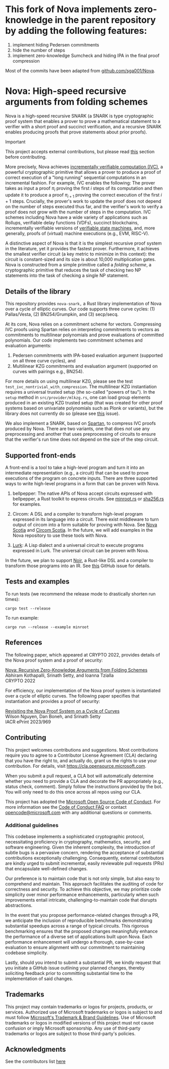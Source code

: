 
# This fork of Nova implements zero-knowledge in the parent repository by adding the following features:
1. implement hiding Pedersen commitments
2. hide the number of steps
3. implement zero-knowledge Sumcheck and hiding IPA in the final proof compression 

Most of the commits have been adapted from [github.com/sga001/Nova](https://github.com/sga001/Nova). 

# Nova: High-speed recursive arguments from folding schemes

Nova is a high-speed recursive SNARK (a SNARK is type cryptographic proof system that enables a prover to prove a mathematical statement to a verifier with a short proof and succinct verification, and a recursive SNARK enables producing proofs that prove statements about prior proofs). 

> [!IMPORTANT]
> This project accepts external contributions, but please read [this](#additional-guidelines) section before contributing.

More precisely, Nova achieves [incrementally verifiable computation (IVC)](https://iacr.org/archive/tcc2008/49480001/49480001.pdf), a powerful cryptographic primitive that allows a prover to produce a proof of correct execution of a "long running" sequential computations in an incremental fashion. For example, IVC enables the following: The prover takes as input a proof $\pi_i$ proving the first $i$ steps of its computation and then update it to produce a proof $\pi_{i+1}$ proving the correct execution of the first $i + 1$ steps. Crucially, the prover's work to update the proof does not depend on the number of steps executed thus far, and the verifier's work to verify a proof does not grow with the number of steps in the computation. IVC schemes including Nova have a wide variety of applications such as Rollups, verifiable delay functions (VDFs), succinct blockchains, incrementally verifiable versions of [verifiable state machines](https://eprint.iacr.org/2020/758.pdf), and, more generally, proofs of (virtual) machine executions (e.g., EVM, RISC-V). 

A distinctive aspect of Nova is that it is the simplest recursive proof system in the literature, yet it provides the fastest prover. Furthermore, it achieves the smallest verifier circuit (a key metric to minimize in this context): the circuit is constant-sized and its size is about 10,000 multiplication gates. Nova is constructed from a simple primitive called a *folding scheme*, a cryptographic primitive that reduces the task of checking two NP statements into the task of checking a single NP statement. 

## Details of the library
This repository provides `nova-snark,` a Rust library implementation of Nova over a cycle of elliptic curves. Our code supports three curve cycles: (1) Pallas/Vesta, (2) BN254/Grumpkin, and (3) secp/secq. 

At its core, Nova relies on a commitment scheme for vectors. Compressing IVC proofs using Spartan relies on interpreting commitments to vectors as commitments to multilinear polynomials and prove evaluations of committed polynomials. Our code implements two commitment schemes and evaluation arguments: 
1. Pedersen commitments with IPA-based evaluation argument (supported on all three curve cycles), and
2. Multilinear KZG commitments and evaluation argument (supported on curves with pairings e.g., BN254).
    
For more details on using multilinear KZG, please see the test `test_ivc_nontrivial_with_compression`. The multilinear KZG instantiation requires a universal trusted setup (the so-called "powers of tau"). In the `setup` method in `src/provider/mlkzg.rs`, one can load group elements produced in an existing KZG trusted setup (that was created for other proof systems based on univariate polynomials such as Plonk or variants), but the library does not currently do so (please see [this](https://github.com/microsoft/Nova/issues/270) issue). 

We also implement a SNARK, based on [Spartan](https://eprint.iacr.org/2019/550.pdf), to compress IVC proofs produced by Nova. There are two variants, one that does *not* use any preprocessing and another that uses preprocessing of circuits to ensure that the verifier's run time does not depend on the size of the step circuit.

## Supported front-ends
A front-end is a tool to take a high-level program and turn it into an intermediate representation (e.g., a circuit) that can be used to prove executions of the program on concrete inputs. There are three supported ways to write high-level programs in a form that can be proven with Nova.

1. bellpepper: The native APIs of Nova accept circuits expressed with bellpepper, a Rust toolkit to express circuits. See [minroot.rs](https://github.com/microsoft/Nova/blob/main/examples/minroot.rs) or [sha256.rs](https://github.com/microsoft/Nova/blob/main/benches/sha256.rs) for examples.

2. Circom: A DSL and a compiler to transform high-level program expressed in its language into a circuit. There exist middleware to turn output of circom into a form suitable for proving with Nova. See [Nova Scotia](https://github.com/nalinbhardwaj/Nova-Scotia) and [Circom Scotia](https://github.com/lurk-lab/circom-scotia). In the future, we will add examples in the Nova repository to use these tools with Nova.

3. [Lurk](https://github.com/lurk-lab/lurk-rs): A Lisp dialect and a universal circuit to execute programs expressed in Lurk. The universal circuit can be proven with Nova.

In the future, we plan to support [Noir](https://noir-lang.org/), a Rust-like DSL and a compiler to transform those programs into an IR. See [this](https://github.com/microsoft/Nova/issues/275) GitHub issue for details.

## Tests and examples
To run tests (we recommend the release mode to drastically shorten run times):
```text
cargo test --release
```

To run example:
```text
cargo run --release --example minroot
```

## References
The following paper, which appeared at CRYPTO 2022, provides details of the Nova proof system and a proof of security:

[Nova: Recursive Zero-Knowledge Arguments from Folding Schemes](https://eprint.iacr.org/2021/370) \
Abhiram Kothapalli, Srinath Setty, and Ioanna Tzialla \
CRYPTO 2022

For efficiency, our implementation of the Nova proof system is instantiated over a cycle of elliptic curves. The following paper specifies that instantiation and provides a proof of security:

[Revisiting the Nova Proof System on a Cycle of Curves](https://eprint.iacr.org/2023/969) \
Wilson Nguyen, Dan Boneh, and Srinath Setty \
IACR ePrint 2023/969

## Contributing

This project welcomes contributions and suggestions.  Most contributions require you to agree to a
Contributor License Agreement (CLA) declaring that you have the right to, and actually do, grant us
the rights to use your contribution. For details, visit https://cla.opensource.microsoft.com.

When you submit a pull request, a CLA bot will automatically determine whether you need to provide
a CLA and decorate the PR appropriately (e.g., status check, comment). Simply follow the instructions
provided by the bot. You will only need to do this once across all repos using our CLA.

This project has adopted the [Microsoft Open Source Code of Conduct](https://opensource.microsoft.com/codeofconduct/).
For more information see the [Code of Conduct FAQ](https://opensource.microsoft.com/codeofconduct/faq/) or
contact [opencode@microsoft.com](mailto:opencode@microsoft.com) with any additional questions or comments.

### Additional guidelines
This codebase implements a sophisticated cryptographic protocol, necessitating proficiency in cryptography, mathematics, security, and software engineering. Given the inherent complexity, the introduction of subtle bugs is a pervasive concern, rendering the acceptance of substantial contributions exceptionally challenging. Consequently, external contributors are kindly urged to submit incremental, easily reviewable pull requests (PRs) that encapsulate well-defined changes.

Our preference is to maintain code that is not only simple, but also easy to comprehend and maintain. This approach facilitates the auditing of code for correctness and security. To achieve this objective, we may prioritize code simplicity over minor performance enhancements, particularly when such improvements entail intricate, challenging-to-maintain code that disrupts abstractions.

In the event that you propose performance-related changes through a PR, we anticipate the inclusion of reproducible benchmarks demonstrating substantial speedups across a range of typical circuits. This rigorous benchmarking ensures that the proposed changes meaningfully enhance the performance of a diverse set of applications built upon Nova. Each performance enhancement will undergo a thorough, case-by-case evaluation to ensure alignment with our commitment to maintaining codebase simplicity.

Lastly, should you intend to submit a substantial PR, we kindly request that you initiate a GitHub issue outlining your planned changes, thereby soliciting feedback prior to committing substantial time to the implementation of said changes.

## Trademarks

This project may contain trademarks or logos for projects, products, or services. Authorized use of Microsoft 
trademarks or logos is subject to and must follow 
[Microsoft's Trademark & Brand Guidelines](https://www.microsoft.com/en-us/legal/intellectualproperty/trademarks/usage/general).
Use of Microsoft trademarks or logos in modified versions of this project must not cause confusion or imply Microsoft sponsorship.
Any use of third-party trademarks or logos are subject to those third-party's policies.

## Acknowledgments
See the contributors list [here](https://github.com/microsoft/Nova/graphs/contributors)
